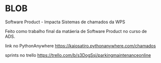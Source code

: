 # BLOB
Software Product - Impacta
Sistemas de chamados da WPS

Feito como trabalho final da matáeria de Software Product no curso de ADS.

link no PythonAnywhere https://kaiosatiro.pythonanywhere.com/chamados

sprints no trello https://trello.com/b/s3DogSsj/parkingmaintenanceonline
